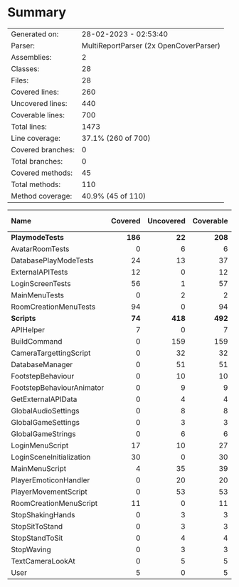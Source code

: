 ﻿# Summary
|||
|:---|:---|
| Generated on: | 28-02-2023 - 02:53:40 |
| Parser: | MultiReportParser (2x OpenCoverParser) |
| Assemblies: | 2 |
| Classes: | 28 |
| Files: | 28 |
| Covered lines: | 260 |
| Uncovered lines: | 440 |
| Coverable lines: | 700 |
| Total lines: | 1473 |
| Line coverage: | 37.1% (260 of 700) |
| Covered branches: | 0 |
| Total branches: | 0 |
| Covered methods: | 45 |
| Total methods: | 110 |
| Method coverage: | 40.9% (45 of 110) |

|**Name**|**Covered**|**Uncovered**|**Coverable**|**Total**|**Line coverage**|**Covered**|**Total**|**Branch coverage**|**Covered**|**Total**|**Method coverage**|
|:---|---:|---:|---:|---:|---:|---:|---:|---:|---:|---:|---:|
|**PlaymodeTests**|**186**|**22**|**208**|**486**|**89.4%**|**0**|**0**|****|**33**|**36**|**91.6%**|
|AvatarRoomTests|0|6|6|19|0%|0|0||0|2|0%|
|DatabasePlayModeTests|24|13|37|79|64.8%|0|0||4|4|100%|
|ExternalAPITests|12|0|12|27|100%|0|0||2|2|100%|
|LoginScreenTests|56|1|57|204|98.2%|0|0||10|10|100%|
|MainMenuTests|0|2|2|13|0%|0|0||0|1|0%|
|RoomCreationMenuTests|94|0|94|144|100%|0|0||17|17|100%|
|**Scripts**|**74**|**418**|**492**|**987**|**15%**|**0**|**0**|****|**12**|**74**|**16.2%**|
|APIHelper|7|0|7|19|100%|0|0||1|1|100%|
|BuildCommand|0|159|159|262|0%|0|0||0|14|0%|
|CameraTargettingScript|0|32|32|68|0%|0|0||0|4|0%|
|DatabaseManager|0|51|51|103|0%|0|0||0|12|0%|
|FootstepBehaviour|0|10|10|27|0%|0|0||0|2|0%|
|FootstepBehaviourAnimator|0|9|9|21|0%|0|0||0|2|0%|
|GetExternalAPIData|0|4|4|16|0%|0|0||0|1|0%|
|GlobalAudioSettings|0|8|8|18|0%|0|0||0|3|0%|
|GlobalGameSettings|0|3|3|10|0%|0|0||0|1|0%|
|GlobalGameStrings|0|6|6|12|0%|0|0||0|2|0%|
|LoginMenuScript|17|10|27|48|62.9%|0|0||4|4|100%|
|LoginSceneInitialization|30|0|30|70|100%|0|0||1|1|100%|
|MainMenuScript|4|35|39|77|10.2%|0|0||2|11|18.1%|
|PlayerEmoticonHandler|0|20|20|34|0%|0|0||0|4|0%|
|PlayerMovementScript|0|53|53|99|0%|0|0||0|3|0%|
|RoomCreationMenuScript|11|0|11|27|100%|0|0||3|3|100%|
|StopShakingHands|0|3|3|11|0%|0|0||0|1|0%|
|StopSitToStand|0|3|3|13|0%|0|0||0|1|0%|
|StopStandToSit|0|4|4|14|0%|0|0||0|1|0%|
|StopWaving|0|3|3|11|0%|0|0||0|1|0%|
|TextCameraLookAt|0|5|5|16|0%|0|0||0|1|0%|
|User|5|0|5|11|100%|0|0||1|1|100%|
